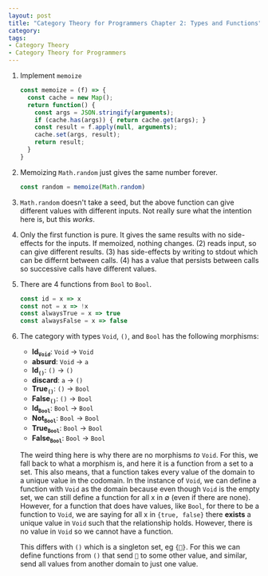 ```yaml
---
layout: post
title: "Category Theory for Programmers Chapter 2: Types and Functions"
category:
tags:
- Category Theory
- Category Theory for Programmers
---
```

1. Implement `memoize`
   ```javascript
   const memoize = (f) => {
     const cache = new Map();
     return function() {
       const args = JSON.stringify(arguments);
       if (cache.has(args)) { return cache.get(args); }
       const result = f.apply(null, arguments);
       cache.set(args, result);
       return result;
     }
   }
   ```

2. Memoizing `Math.random` just gives the same number forever.
   ```javascript
   const random = memoize(Math.random)
   ```

3. `Math.random` doesn't take a seed, but the above function can give different
   values with different inputs. Not really sure what the intention here is,
   but this _works_.

4. Only the first function is pure. It gives the same results with no
   side-effects for the inputs. If memoized, nothing changes. (2) reads input,
   so can give different results. (3) has side-effects by writing to stdout
   which can be differnt between calls. (4) has a value that persists between
   calls so successive calls have different values.

5. There are 4 functions from `Bool` to `Bool`. 
   ```javascript
   const id = x => x
   const not = x => !x
   const alwaysTrue = x => true
   const alwaysFalse = x => false
   ```

6. The category with types `Void`, `()`, and `Bool` has the following morphisms:

   - **Id<sub>`Void`</sub>**: `Void` → `Void`
   - **absurd**: `Void` → `a`
   - **Id<sub>`()`</sub>**: `()` → `()`
   - **discard**: `a` → `()`
   - **True<sub>`()`</sub>**: `()` → `Bool`
   - **False<sub>`()`</sub>**: `()` → `Bool`
   - **Id<sub>`Bool`</sub>**: `Bool` → `Bool`
   - **Not<sub>`Bool`</sub>**: `Bool` → `Bool`
   - **True<sub>`Bool`</sub>**: `Bool` → `Bool`
   - **False<sub>`Bool`</sub>**: `Bool` → `Bool`

   The weird thing here is why there are no morphisms _to_ `Void`. For
   this, we fall back to what a morphism is, and here it is a function
   from a set to a set. This also means, that a function takes every
   value of the domain to a unique value in the codomain. In the
   instance of `Void`, we can define a function with `Void` as the
   domain because even though `Void` is the empty set, we can still
   define a function for all x in ∅ (even if there are none). However,
   for a function that does have values, like `Bool`, for there to be
   a function to `Void`, we are saying for all x in `{true, false}`
   there **exists** a unique value in `Void` such that the
   relationship holds. However, there is no value in `Void` so we
   cannot have a function.

   This differs with `()` which is a singleton set, eg `{👾}`. For this
   we can define functions from `()` that send `👾` to some other
   value, and similar, send all values from another domain to just one
   value.
